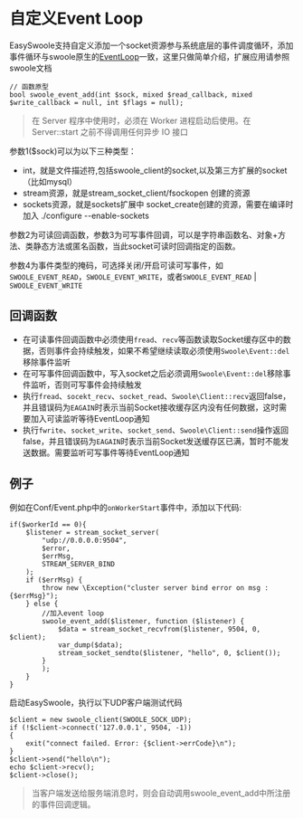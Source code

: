 # 自定义Event Loop

EasySwoole支持自定义添加一个socket资源参与系统底层的事件调度循环，添加事件循环与swoole原生的[EventLoop](https://wiki.swoole.com/wiki/page/242.html)一致，这里只做简单介绍，扩展应用请参照swoole文档

```
// 函数原型
bool swoole_event_add(int $sock, mixed $read_callback, mixed $write_callback = null, int $flags = null);
```

> 在 Server 程序中使用时，必须在 Worker 进程启动后使用。在 Server::start 之前不得调用任何异步 IO 接口

参数1($sock)可以为以下三种类型：

- int，就是文件描述符,包括swoole_client的socket,以及第三方扩展的socket（比如mysql）
- stream资源，就是stream_socket_client/fsockopen 创建的资源
- sockets资源，就是sockets扩展中 socket_create创建的资源，需要在编译时加入 ./configure --enable-sockets

参数2为可读回调函数，参数3为可写事件回调，可以是字符串函数名、对象+方法、类静态方法或匿名函数，当此socket可读时回调指定的函数。

参数4为事件类型的掩码，可选择关闭/开启可读可写事件，如`SWOOLE_EVENT_READ`，`SWOOLE_EVENT_WRITE`，或者`SWOOLE_EVENT_READ` | `SWOOLE_EVENT_WRITE`

回调函数
------
- 在可读事件回调函数中必须使用`fread`、`recv`等函数读取Socket缓存区中的数据，否则事件会持续触发，如果不希望继续读取必须使用`Swoole\Event::del`移除事件监听
- 在可写事件回调函数中，写入socket之后必须调用`Swoole\Event::del`移除事件监听，否则可写事件会持续触发
- 执行`fread`、`socekt_recv`、`socket_read`、`Swoole\Client::recv`返回false，并且错误码为`EAGAIN`时表示当前Socket接收缓存区内没有任何数据，这时需要加入可读监听等待EventLoop通知
- 执行`fwrite`、`socket_write`、`socket_send`、`Swoole\Client::send`操作返回false，并且错误码为`EAGAIN`时表示当前Socket发送缓存区已满，暂时不能发送数据。需要监听可写事件等待EventLoop通知

例子
------

例如在Conf/Event.php中的`onWorkerStart`事件中，添加以下代码:

```
if($workerId == 0){
    $listener = stream_socket_server(
        "udp://0.0.0.0:9504",
        $error,
        $errMsg,
        STREAM_SERVER_BIND
    );
    if ($errMsg) {
        throw new \Exception("cluster server bind error on msg :{$errMsg}");
    } else {
        //加入event loop
        swoole_event_add($listener, function ($listener) {
            $data = stream_socket_recvfrom($listener, 9504, 0, $client);
            var_dump($data);
            stream_socket_sendto($listener, "hello", 0, $client());
        }
        );
    }
}
```

启动EasySwoole，执行以下UDP客户端测试代码
```
$client = new swoole_client(SWOOLE_SOCK_UDP);
if (!$client->connect('127.0.0.1', 9504, -1))
{
    exit("connect failed. Error: {$client->errCode}\n");
}
$client->send("hello\n");
echo $client->recv();
$client->close();
```

> 当客户端发送给服务端消息时，则会自动调用swoole_event_add中所注册的事件回调逻辑。


